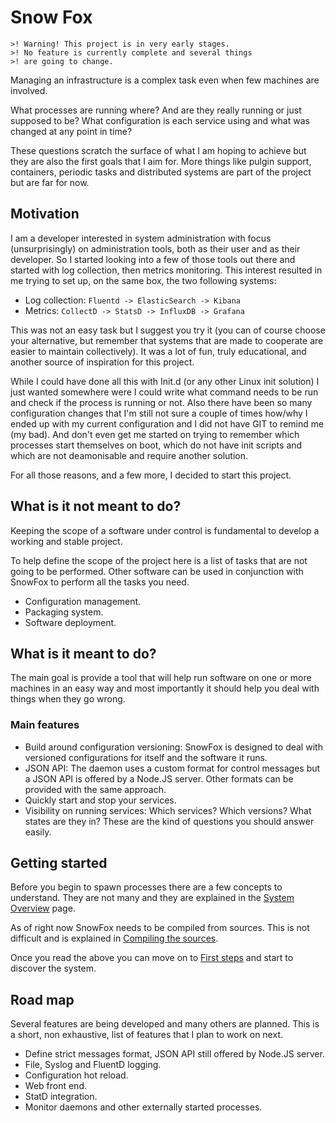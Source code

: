 Snow Fox
========

    >! Warning! This project is in very early stages.
    >! No feature is currently complete and several things
    >! are going to change.

Managing an infrastructure is a complex task even when
few machines are involved.

What processes are running where?
And are they really running or just supposed to be?
What configuration is each service using and what was changed
at any point in time?

These questions scratch the surface of what I am hoping to achieve
but they are also the first goals that I aim for.
More things like pulgin support, containers, periodic tasks and
distributed systems are part of the project but are far for now.

Motivation
----------
I am a developer interested in system administration with focus (unsurprisingly)
on administration tools, both as their user and as their developer.
So I started looking into a few of those tools out there and started
with log collection, then metrics monitoring.
This interest resulted in me trying to set up, on the same box,
the two following systems:

  * Log collection: `Fluentd -> ElasticSearch -> Kibana`
  * Metrics: `CollectD -> StatsD -> InfluxDB -> Grafana`

This was not an easy task but I suggest you try it (you can of course choose
your alternative, but remember that systems that are made to cooperate are
easier to maintain collectively).
It was a lot of fun, truly educational, and another source of
inspiration for this project.

While I could have done all this with Init.d (or any other Linux init solution)
I just wanted somewhere were I could write what command needs to be run and
check if the process is running or not.
Also there have been so many configuration changes that I'm still not sure
a couple of times how/why I ended up with my current configuration
and I did not have GIT to remind me (my bad).
And don't even get me started on trying to remember which processes
start themselves on boot, which do not have init scripts and which are not
deamonisable and require another solution.

For all those reasons, and a few more, I decided to start this project.

What is it not meant to do?
---------------------------
Keeping the scope of a software under control is fundamental
to develop a working and stable project.

To help define the scope of the project here is a list of tasks that
are not going to be performed.
Other software can be used in conjunction with SnowFox to
perform all the tasks you need.

  * Configuration management.
  * Packaging system.
  * Software deployment.


What is it meant to do?
-----------------------
The main goal is provide a tool that will help run software on
one or more machines in an easy way and most importantly it
should help you deal with things when they go wrong.

### Main features
  * Build around configuration versioning:
    SnowFox is designed to deal with versioned configurations
    for itself and the software it runs.
  * JSON API:
    The daemon uses a custom format for control messages but a JSON API
    is offered by a Node.JS server.
    Other formats can be provided with the same approach.
  * Quickly start and stop your services.
  * Visibility on running services:
    Which services? Which versions? What states are they in?
    These are the kind of questions you should answer easily.


Getting started
---------------
Before you begin to spawn processes there are a few concepts to understand.
They are not many and they are explained in the
[System Overview](overview.md) page.

As of right now SnowFox needs to be compiled from sources.
This is not difficult and is explained in
[Compiling the sources](compile.md).

Once you read the above you can move on to [First steps](first-steps.md)
and start to discover the system.


Road map
--------
Several features are being developed and many others are planned.
This is a short, non exhaustive, list of features that I plan to
work on next.

  * Define strict messages format, JSON API still offered by Node.JS server.
  * File, Syslog and FluentD logging.
  * Configuration hot reload.
  * Web front end.
  * StatD integration.
  * Monitor daemons and other externally started processes.
